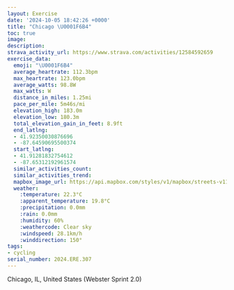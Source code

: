 ```yaml
---
layout: Exercise
date: '2024-10-05 18:42:26 +0000'
title: "Chicago \U0001F6B4"
toc: true
image:
description:
strava_activity_url: https://www.strava.com/activities/12584592659
exercise_data:
  emoji: "\U0001F6B4"
  average_heartrate: 112.3bpm
  max_heartrate: 123.0bpm
  average_watts: 98.8W
  max_watts: W
  distance_in_miles: 1.25mi
  pace_per_mile: 5m46s/mi
  elevation_high: 183.0m
  elevation_low: 180.3m
  total_elevation_gain_in_feet: 8.9ft
  end_latlng:
  - 41.92350030876696
  - -87.64590695500374
  start_latlng:
  - 41.91281832754612
  - -87.65312192961574
  similar_activities_count:
  similar_activities_trend:
  mapbox_image_url: https://api.mapbox.com/styles/v1/mapbox/streets-v11/static/path-5+787af2-1.0(cpy~Fpw~uO%7DNR%7B%40%40e%40Cy%40FiRRWAMEGWCuBBeAEuB%3FkCC%7DA%3FgCC%7BD%40oB%40I%40B%3FEQsTAoB%40s%40%5B%40SKKDu%40pA_B%60C),pin-s-s+e5b22e(-87.65321,41.91506),pin-s-f+89ae00(-87.64510000000001,41.92289)/auto/800x800?access_token=pk.eyJ1Ijoiam9zaGJlY2ttYW4iLCJhIjoiY205eWR2aDd1MWZ6djJrbXc4a3M0bWZleiJ9.XiG9OWkNcZk2QzjJbxLB4A
  weather:
    :temperature: 22.3°C
    :apparent_temperature: 19.8°C
    :precipitation: 0.0mm
    :rain: 0.0mm
    :humidity: 60%
    :weathercode: Clear sky
    :windspeed: 28.1km/h
    :winddirection: 150°
tags:
- cycling
serial_number: 2024.ERE.307
---
```

Chicago, IL, United States (Webster Sprint 2.0)
